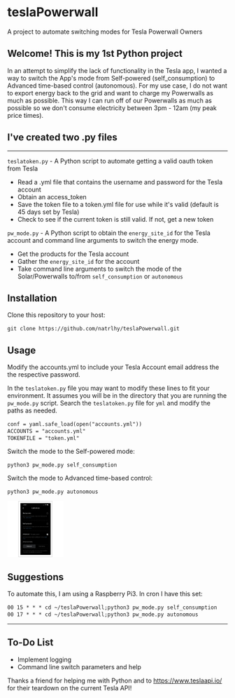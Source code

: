 # teslaPowerwall

A project to automate switching modes for Tesla Powerwall Owners

## Welcome! This is my 1st Python project

In an attempt to simplify the lack of functionality in the Tesla app, I wanted a way to switch the App's mode from Self-powered (self_consumption) to Advanced time-based control (autonomous). For my use case, I do not want to export energy back to the grid and want to charge my Powerwalls as much as possible. This way I can run off of our Powerwalls as much as possible so we don't consume electricity between 3pm - 12am (my peak price times).

## I've created two .py files

---

`teslatoken.py` - A Python script to automate getting a valid oauth token from Tesla

- Read a .yml file that contains the username and password for the Tesla account
- Obtain an access_token
- Save the token file to a token.yml file for use while it's valid (default is 45 days set by Tesla)
- Check to see if the current token is still valid. If not, get a new token
  
`pw_mode.py` - A Python script to obtain the `energy_site_id` for the Tesla account and command line arguments to switch the energy mode.

- Get the products for the Tesla account
- Gather the `energy_site_id` for the account
- Take command line arguments to switch the mode of the Solar/Powerwalls to/from `self_consumption` or `autonomous`

## Installation

Clone this repository to your host:

```text
git clone https://github.com/natrlhy/teslaPowerwall.git
```

## Usage

Modify the accounts.yml to include your Tesla Account email address the the respective password.

In the `teslatoken.py` file you may want to modify these lines to fit your environment. It assumes you will be in the directory that you are running the `pw_mode.py` script. Search the `teslatoken.py` file for `yml` and modify the paths as needed.

```text
conf = yaml.safe_load(open("accounts.yml"))
ACCOUNTS = "accounts.yml"
TOKENFILE = "token.yml"
```

Switch the mode to the Self-powered mode:

```text
python3 pw_mode.py self_consumption
```

Switch the mode to Advanced time-based control:

```text
python3 pw_mode.py autonomous
```

![tesla_app1.png](images/tesla_app1.png)

## Suggestions

To automate this, I am using a Raspberry Pi3. In cron I have this set:

```text
00 15 * * * cd ~/teslaPowerwall;python3 pw_mode.py self_consumption
00 17 * * * cd ~/teslaPowerwall;python3 pw_mode.py autonomous
```

---

## To-Do List

- Implement logging
- Command line switch parameters and help

Thanks a friend for helping me with Python and to <https://www.teslaapi.io/> for their teardown on the current Tesla API!
